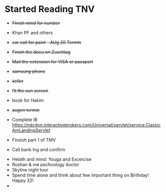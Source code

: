 # Started Reading TNV 
* 	~~FInish mind for number~~
* Khan PF and others
* ~~car call for paint - AUg 20 Termin~~
* ~~Finish the docu on Zuschlag~~
* ~~Mail the extension for VISA or passport~~
* ~~samsung phone~~
* ~~keller~~
* f~~it the sun screen~~
* book for Hakim
* ~~augen termin~~

* Complete IB https://ndcdyn.interactivebrokers.com/Universal/servlet/service.ClassicAmLandingServlet
* Finsish part 1 of TMV
* Call bank Ing and confirm

- Helath and mind: Youga and Excercise
- Roshan & me pschcology doctor
- Skyline night tour
- Spend time alone and think about few important thing on Birthday! Happy 32!
- 
